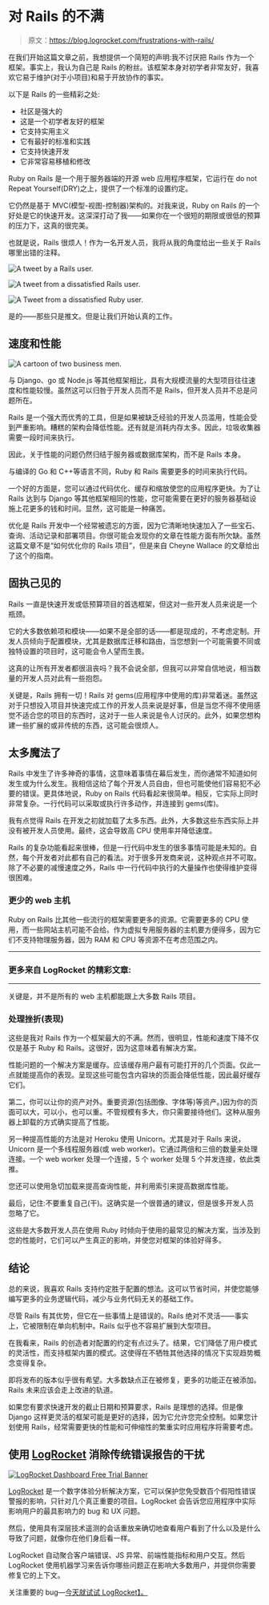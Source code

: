 # 对 Rails 的不满

> 原文：<https://blog.logrocket.com/frustrations-with-rails/>

在我们开始这篇文章之前，我想提供一个简短的声明:我不讨厌把 Rails 作为一个框架。事实上，我认为自己是 Rails 的粉丝。该框架本身对初学者非常友好，我喜欢它易于维护(对于小项目)和易于开放协作的事实。

以下是 Rails 的一些精彩之处:

*   社区是强大的
*   这是一个初学者友好的框架
*   它支持实用主义
*   它有最好的标准和实践
*   它支持快速开发
*   它非常容易移植和修改

Ruby on Rails 是一个用于服务器端的开源 web 应用程序框架，它运行在 do not Repeat Yourself(DRY)之上，提供了一个标准的设置约定。

它仍然是基于 MVC(模型-视图-控制器)架构的。对我来说，Ruby on Rails 的一个好处是它的快速开发。这深深打动了我——如果你在一个很短的期限或很低的预算的压力下，这真的很完美。

也就是说，Rails 很烦人！作为一名开发人员，我将从我的角度给出一些关于 Rails 哪里出错的注释。

![A tweet by a Rails user.](img/df09049fc0e4b2798a4f3d4838efef2d.png)

![A tweet from a dissatisfied Rails user. ](img/24a14329b40832c1c09911ed01632207.png)

![A Tweet from a dissatisfied Ruby user.](img/6334c00745a0cf9c5e74ed141cde20af.png)

是的——那些只是推文。但是让我们开始认真的工作。

## 速度和性能

![A cartoon of two business men.](img/046e5bed1b3a538043774427638f4130.png)

与 Django、go 或 Node.js 等其他框架相比，具有大规模流量的大型项目往往速度和性能较慢。虽然这可以归咎于开发人员而不是 Rails，但开发人员并不总是问题所在。

Rails 是一个强大而优秀的工具，但是如果被缺乏经验的开发人员滥用，性能会受到严重影响。糟糕的架构会降低性能。还有就是消耗内存太多。因此，垃圾收集器需要一段时间来执行。

因此，关于性能的问题仍然归结于服务器或数据库架构，而不是 Rails 本身。

与编译的 Go 和 C++等语言不同，Ruby 和 Rails 需要更多的时间来执行代码。

一个好的方面是，您可以通过代码优化、缓存和缩放使您的应用程序更快。为了让 Rails 达到与 Django 等其他框架相同的性能，您可能需要在更好的服务器基础设施上花更多的钱和时间。显然，这可能是一种痛苦。

优化是 Rails 开发中一个经常被遗忘的方面，因为它清晰地快速加入了一些宝石、查询、活动记录和部署项目。你很可能会发现你的文章在性能方面有所欠缺。虽然这篇文章不是“如何优化你的 Rails 项目”，但是来自 Cheyne Wallace 的文章给出了这个的指南。

## 固执己见的

Rails 一直是快速开发或低预算项目的首选框架，但这对一些开发人员来说是一个瓶颈。

它的大多数依赖项和模块——如果不是全部的话——都是现成的，不考虑定制。开发人员倾向于配置模块，尤其是数据库迁移和路由，当您想到一个可能需要不同或独特设置的项目时，这可能会令人望而生畏。

这真的让所有开发者都很沮丧吗？我不会说全部，但我可以非常自信地说，相当数量的开发人员对此有一些抱怨。

关键是，Rails 拥有一切！Rails 对 gems(应用程序中使用的库)非常着迷。虽然这对于只想投入项目并快速完成工作的开发人员来说是好事，但是当您不得不使用感觉不适合您的项目的东西时，这对于一些人来说是令人讨厌的。此外，如果您想构建一些扩展的或非传统的东西，这可能会很烦人。

## 太多魔法了

Rails 中发生了许多神奇的事情，这意味着事情在幕后发生，而你通常不知道如何发生或为什么发生。我相信这给了每个开发人员自由，但也可能使他们容易犯不必要的错误。更具体地说，Ruby on Rails 代码看起来很简单。相反，它实际上同时非常复杂。一行代码可以采取或执行许多动作，并连接到 gems(库)。

我有点觉得 Rails 在开发之初就加载了太多东西。此外，大多数这些东西实际上并没有被开发人员使用。最终，这会导致高 CPU 使用率并降低速度。

Rails 的复杂功能看起来很棒，但是一行代码中发生的很多事情可能是未知的。自然，每个开发者对此都有自己的看法。对于很多开发商来说，这种观点并不可取。除了不必要的减慢速度之外，Rails 中一行代码中执行的大量操作也使得维护变得很困难。

### 更少的 web 主机

Ruby on Rails 比其他一些流行的框架需要更多的资源。它需要更多的 CPU 使用，而一些网站主机可能不会给。作为虚拟专用服务器的主机要方便得多，因为它们不支持物理服务器，因为 RAM 和 CPU 等资源不在考虑范围之内。

* * *

### 更多来自 LogRocket 的精彩文章:

* * *

关键是，并不是所有的 web 主机都能跟上大多数 Rails 项目。

### 处理挫折(表现)

这些是我对 Rails 作为一个框架最大的不满。然而，很明显，性能和速度下降不仅仅是基于 Ruby 和 Rails。这很好，因为这意味着有解决方案。

性能问题的一个解决方案是缓存。应该缓存用户最有可能打开的几个页面。仅此一点就能提高你的表现。呈现这些可能包含内容块的页面会降低性能，因此最好缓存它们。

第二，你可以让你的资产对外。重要资源(包括图像、字体等)等资产。)因为你的页面可以大，可以小，也可以重。不管规模有多大，你只需要接待他们。这种从服务器上卸载的方式确实提高了性能。

另一种提高性能的方法是对 Heroku 使用 Unicorn。尤其是对于 Rails 来说，Unicorn 是一个多线程服务器(或 web worker)。它通过两倍和三倍的数量来处理连接。一个 web worker 处理一个连接，5 个 worker 处理 5 个并发连接，依此类推。

您还可以使用急切加载来提高查询性能，并利用索引来提高数据库性能。

最后，记住:不要重复自己(干)。这确实是一个很普通的建议，但是很多开发人员忽略了它。

这些是大多数开发人员在使用 Ruby 时倾向于使用的最常见的解决方案，当涉及到您的性能时，它们可以产生真正的影响，并使您对框架的体验好得多。

## 结论

总的来说，我喜欢 Rails 支持约定胜于配置的想法。这可以节省时间，并使您能够编写更多的业务逻辑代码，减少与业务代码无关的基础工作。

尽管 Rails 有其优势，但它在一些事情上是错误的。Rails 绝对不灵活——事实上，它被限制在单向机制中。Rails 似乎也不容易扩展到大型项目。

在我看来，Rails 的创造者对配置的约定有点过头了。结果，它们降低了用户模式的灵活性，而支持框架内置的模式。这使得在不牺牲其他选择的情况下实现趋势概念变得复杂。

即将发布的版本似乎很有希望。大多数缺点正在被修复，更多的功能正在被添加。Rails 未来应该会走上改进的轨道。

如果您有要求快速开发的截止日期和预算要求，Rails 是理想的选择。但是像 Django 这样更灵活的框架可能是更好的选择，因为它允许您完全控制。如果您计划使用 Rails，经常需要更快的性能和可伸缩性的繁重实时应用程序将需要考虑。

## 使用 [LogRocket](https://lp.logrocket.com/blg/signup) 消除传统错误报告的干扰

[![LogRocket Dashboard Free Trial Banner](img/d6f5a5dd739296c1dd7aab3d5e77eeb9.png)](https://lp.logrocket.com/blg/signup)

[LogRocket](https://lp.logrocket.com/blg/signup) 是一个数字体验分析解决方案，它可以保护您免受数百个假阳性错误警报的影响，只针对几个真正重要的项目。LogRocket 会告诉您应用程序中实际影响用户的最具影响力的 bug 和 UX 问题。

然后，使用具有深层技术遥测的会话重放来确切地查看用户看到了什么以及是什么导致了问题，就像你在他们身后看一样。

LogRocket 自动聚合客户端错误、JS 异常、前端性能指标和用户交互。然后 LogRocket 使用机器学习来告诉你哪些问题正在影响大多数用户，并提供你需要修复它的上下文。

关注重要的 bug—[今天就试试 LogRocket】。](https://lp.logrocket.com/blg/signup-issue-free)